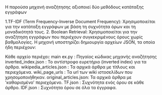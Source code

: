 H παρούσα μηχανή αναζήτησης αξιοποιεί δύο μεθόδους κατάταξης εγγράφων

1.TF-IDF (Term Frequency-Inverse Document Frequency): Χρησιμοποιείται για την κατάταξη εγγράφων με βάση τη συχνότητα όρων και τη μοναδικότητά τους.
2. Boolean Retrieval: Χρησιμοποιείται για την αναζήτηση εγγράφων που περιέχουν συγκεκριμένους όρους χωρίς βαθμολογίες.
Η μηχανή υποστηρίζει δημιουργία αρχείων JSON, τα οποία ήδη περιέχουν:

Κάθε αρχείο περιέχει:
main ex.py : Πηγαίος κώδικας μηχανής αναζήτησης
inverted_index.json : Το αντίστροφο ευρετήριο (inverted index) για τα άρθρα.
wikipedia_articles.json : Τα αρχικά άρθρα με τίτλους και περιεχόμενα.
wiki_page_urls : Τα url των wiki ιστοσελίδων που χρησομοποιήθηκαν.
original_articles.json: Τα αρχικά άρθρα με 'καθαρισμένο' περιεχόμενο.
TF.json : Συχνότητα ενός όρου σε κάθε άρθρο.
IDF.json : Συχνότητα όρου σε όλα τα έγγραφα.



